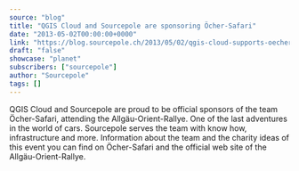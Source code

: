 ```yaml
---
source: "blog"
title: "QGIS Cloud and Sourcepole are sponsoring Öcher-Safari"
date: "2013-05-02T00:00:00+0000"
link: "https://blog.sourcepole.ch/2013/05/02/qgis-cloud-supports-oecher-safari/"
draft: "false"
showcase: "planet"
subscribers: ["sourcepole"]
author: "Sourcepole"
tags: []
---
```


QGIS Cloud and Sourcepole are proud to be official sponsors of the team Öcher-Safari, attending the Allgäu-Orient-Rallye. One of the last adventures in the world of cars. Sourcepole serves the team with know how, infrastructure and more. Information about the team and the charity ideas of this event you can find on Öcher-Safari and the official web site of the Allgäu-Orient-Rallye.
